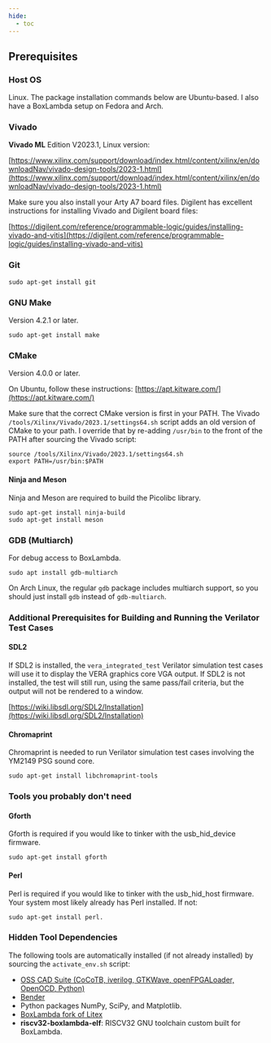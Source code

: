 ```yaml
---
hide:
  - toc
---
```


## Prerequisites

### Host OS

Linux. The package installation commands below are Ubuntu-based. I also have a BoxLambda setup on Fedora and Arch.

### Vivado

**Vivado ML** Edition V2023.1, Linux version:

[https://www.xilinx.com/support/download/index.html/content/xilinx/en/downloadNav/vivado-design-tools/2023-1.html](https://www.xilinx.com/support/download/index.html/content/xilinx/en/downloadNav/vivado-design-tools/2023-1.html)

Make sure you also install your Arty A7 board files. Digilent has excellent instructions for installing Vivado and Digilent board files:

[https://digilent.com/reference/programmable-logic/guides/installing-vivado-and-vitis](https://digilent.com/reference/programmable-logic/guides/installing-vivado-and-vitis)

### Git

```
sudo apt-get install git
```

### GNU Make

Version 4.2.1 or later.

```
sudo apt-get install make
```

### CMake

Version 4.0.0 or later.

On Ubuntu, follow these instructions: [https://apt.kitware.com/](https://apt.kitware.com/)

Make sure that the correct CMake version is first in your PATH. The Vivado `/tools/Xilinx/Vivado/2023.1/settings64.sh` script adds an old version of CMake to your path. I override that by re-adding `/usr/bin` to the front of the PATH after sourcing the Vivado script:

```
source /tools/Xilinx/Vivado/2023.1/settings64.sh
export PATH=/usr/bin:$PATH
```

#### Ninja and Meson

Ninja and Meson are required to build the Picolibc library.

```
sudo apt-get install ninja-build
sudo apt-get install meson
```

### GDB (Multiarch)

For debug access to BoxLambda.

```
sudo apt install gdb-multiarch
```

On Arch Linux, the regular `gdb` package includes multiarch support, so you should just install `gdb` instead of `gdb-multiarch`.

### Additional Prerequisites for Building and Running the Verilator Test Cases

#### SDL2

If SDL2 is installed, the `vera_integrated_test` Verilator simulation test cases will use it to display the VERA graphics core VGA output. If SDL2 is not installed, the test will still run, using the same pass/fail criteria, but the output will not be rendered to a window.

[https://wiki.libsdl.org/SDL2/Installation](https://wiki.libsdl.org/SDL2/Installation)

#### Chromaprint

Chromaprint is needed to run Verilator simulation test cases involving the YM2149 PSG sound core.

```
sudo apt-get install libchromaprint-tools
```

### Tools you probably don't need

#### Gforth

Gforth is required if you would like to tinker with the usb_hid_device firmware.

```
sudo apt-get install gforth
```

#### Perl

Perl is required if you would like to tinker with the usb_hid_host firmware. Your system most likely already has Perl installed. If not:

```
sudo apt-get install perl.
```

### Hidden Tool Dependencies

The following tools are automatically installed (if not already installed) by sourcing the `activate_env.sh` script:

- [OSS CAD Suite (CoCoTB, iverilog, GTKWave, openFPGALoader, OpenOCD, Python)](https://github.com/YosysHQ/oss-cad-suite-build)
- [Bender](https://github.com/pulp-platform/bender)
- Python packages NumPy, SciPy, and Matplotlib.
- [BoxLambda fork of Litex](https://github.com/epsilon537/litex)
- **riscv32-boxlambda-elf**: RISCV32 GNU toolchain custom built for BoxLambda.

